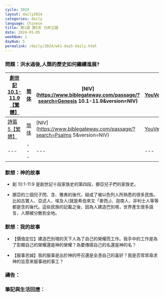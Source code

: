 ```yaml
---
cycle: 2024
layout: daily2024
categories: daily
language: Chinese
title: 第1週 第5天 分邦立國
date: 2024-01-05
weekNum: 1
dayNum: 5
permalink: /daily/2024/wk1-day5-daily.html
---
```


### 問題：洪水過後,人類的歷史如何繼續進展?


| [創世記 10.1-11.9【繁體】](https://www.biblegateway.com/passage/?search=Genesis.10.1-11.9&version=CUVMPT) | [简体](https://www.biblegateway.com/passage/?search=Genesis.10.1-11.9&version=CUVMPS) | [NIV](https://www.biblegateway.com/passage/?search=Genesis 10.1-11.9&version=NIV) | [YouVersion](https://www.bible.com/zh-TW/bible/46/GEN.10) |
|---|---|---|---|
| [詩篇 5【繁體】](https://www.biblegateway.com/passage/?search=Psalms.5&version=CUVMPT) | [简体](https://www.biblegateway.com/passage/?search=Psalms.5&version=CUVMPS) | [NIV](https://www.biblegateway.com/passage/?search=Psalms 5&version=NIV) | [YouVersion](https://www.bible.com/zh-TW/bible/46/PSA.5) |
|---|---|---|---|


### 默想：神的故事 
+ 創 10:1-11:9 是創世記十段家族史的第四段，挪亞兒子們的家族史。

+ 挪亞的三個兒子閃、含、雅弗的後代，組成了被以色列人所熟悉的很多民族。比如古實人、亞述人、埃及人(就是希伯來文「麥西」)、迦南人、非利士人等等都是含的後代。這些民族的記載之後，因為人建造巴別塔，世界產生很多語言，人類被分散到全地。

### 默想：我的故事
+ 【價值定位】建造巴別塔的天下人為了自己的榮耀而工作。我手中的工作是為了彰顯自己的榮耀還是神的榮耀？為要傳揚自己的名還是神的名？

+ 【服事忠誠】我的服事是出於神的呼召還是全憑自己的喜好？我是否常常尋求神的旨意來服事祂的事工？

### 禱告：

### 筆記與生活回應：
